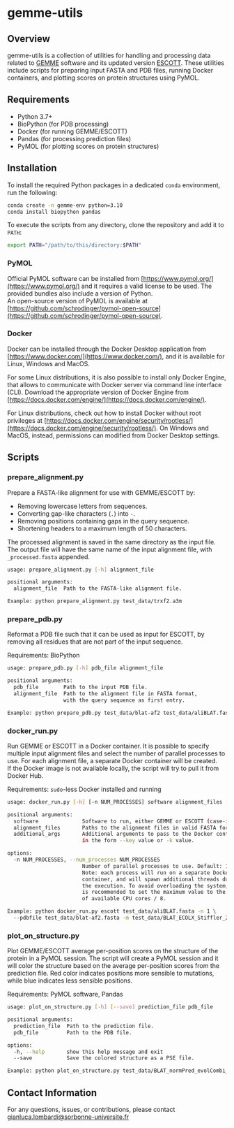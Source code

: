 # gemme-utils

## Overview

gemme-utils is a collection of utilities for handling and processing data related to [GEMME](http://www.lcqb.upmc.fr/GEMME) software and its updated version [ESCOTT](http://gitlab.lcqb.upmc.fr/tekpinar/PRESCOTT/). These utilities include scripts for preparing input FASTA and PDB files, running Docker containers, and plotting scores on protein structures using PyMOL.


## Requirements

- Python 3.7+
- BioPython (for PDB processing)
- Docker (for running GEMME/ESCOTT)
- Pandas (for processing prediction files)
- PyMOL (for plotting scores on protein structures)


## Installation

To install the required Python packages in a dedicated `conda` environment, run the following:

```bash
conda create -n gemme-env python=3.10
conda install biopython pandas
```

To execute the scripts from any directory, clone the repository and add it to `PATH`:

```bash
export PATH="/path/to/this/directory:$PATH"
```

### PyMOL

Official PyMOL software can be installed from [https://www.pymol.org/](https://www.pymol.org/) and it requires a valid license to be used. The provided bundles also include a version of Python.  
An open-source version of PyMOL is available at [https://github.com/schrodinger/pymol-open-source](https://github.com/schrodinger/pymol-open-source).

### Docker

Docker can be installed through the Docker Desktop application from [https://www.docker.com/](https://www.docker.com/), and it is available for Linux, Windows and MacOS.  

For some Linux distributions, it is also possible to install only Docker Engine, that allows to communicate with Docker server via command line interface (CLI). Download the appropriate version of Docker Engine from [https://docs.docker.com/engine/](https://docs.docker.com/engine/).

For Linux distributions, check out how to install Docker without root privileges at [https://docs.docker.com/engine/security/rootless/](https://docs.docker.com/engine/security/rootless/). On Windows and MacOS, instead, permissions can modified from Docker Desktop settings.


## Scripts

### prepare_alignment.py

Prepare a FASTA-like alignment for use with GEMME/ESCOTT by:
- Removing lowercase letters from sequences.
- Converting gap-like characters (`.`) into `-`.
- Removing positions containing gaps in the query sequence.
- Shortening headers to a maximum length of 50 characters.

The processed alignment is saved in the same directory as the input file.
The output file will have the same name of the input alignment file,
with `_processed.fasta` appended.

```bash
usage: prepare_alignment.py [-h] alignment_file

positional arguments:
  alignment_file  Path to the FASTA-like alignment file.

Example: python prepare_alignment.py test_data/trxf2.a3m
```


### prepare_pdb.py

Reformat a PDB file such that it can be used as input for ESCOTT, by removing all residues that are not part of the input sequence.

Requirements: BioPython

```bash
usage: prepare_pdb.py [-h] pdb_file alignment_file

positional arguments:
  pdb_file        Path to the input PDB file.
  alignment_file  Path to the alignment file in FASTA format,
                  with the query sequence as first entry.

Example: python prepare_pdb.py test_data/blat-af2 test_data/aliBLAT.fasta
```


### docker_run.py

Run GEMME or ESCOTT in a Docker container. It is possible to specify multiple input alignment files and select the number of parallel processes to use. For each alignment file, a separate Docker container will be created.  
If the Docker image is not available locally, the script will try to pull it
from Docker Hub.

Requirements: `sudo`-less Docker installed and running

```bash
usage: docker_run.py [-h] [-n NUM_PROCESSES] software alignment_files [alignment_files ...] ...

positional arguments:
  software              Software to run, either GEMME or ESCOTT (case-insensitive).
  alignment_files       Paths to the alignment files in valid FASTA format.
  additional_args       Additional arguments to pass to the Docker container 
                        in the form --key value or -k value.

options:
  -n NUM_PROCESSES, --num_processes NUM_PROCESSES
                        Number of parallel processes to use. Default: 1.
                        Note: each process will run on a separate Docker 
                        container, and will spawn additional threads during 
                        the execution. To avoid overloading the system, it 
                        is recommended to set the maximum value to the number 
                        of available CPU cores / 8.

Example: python docker_run.py escott test_data/aliBLAT.fasta -n 1 \ 
  --pdbfile test_data/blat-af2.fasta -m test_data/BLAT_ECOLX_Stiffler_2015_experimental.dat
```


### plot_on_structure.py

Plot GEMME/ESCOTT average per-position scores on the structure of the protein in a PyMOL session. The script will create a PyMOL session and it will color the structure 
based on the average per-position scores from the prediction file. 
Red color indicates positions more sensible to mutations, while blue 
indicates less sensible positions.

Requirements: PyMOL software, Pandas

```bash
usage: plot_on_structure.py [-h] [--save] prediction_file pdb_file

positional arguments:
  prediction_file  Path to the prediction file.
  pdb_file         Path to the PDB file.

options:
  -h, --help       show this help message and exit
  --save           Save the colored structure as a PSE file.

Example: python plot_on_structure.py test_data/BLAT_normPred_evolCombi_test.txt test_data/blat-af2.pdb
```


## Contact Information

For any questions, issues, or contributions, please contact gianluca.lombardi@sorbonne-universite.fr